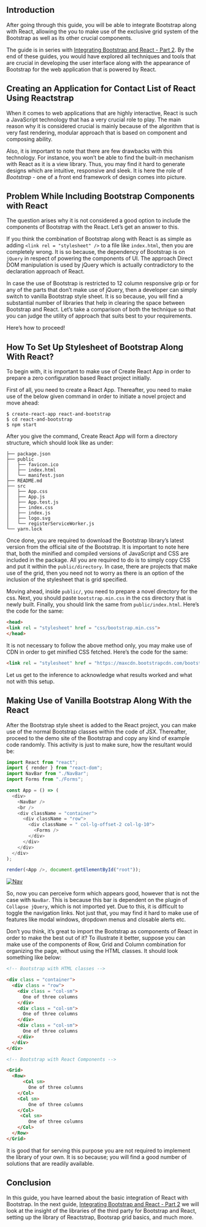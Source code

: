 ## Introduction
After going through this guide, you will be able to integrate Bootstrap along with React, allowing the you to make use of the exclusive grid system of the Bootstrap as well as its other crucial components. 

The guide is in series with [Integrating Bootstrap and React - Part 2](). By the end of these guides, you would have explored all techniques and tools that are crucial in developing the user interface along with the appearance of Bootstrap for the web application that is powered by React. 

## Creating an Application for Contact List of React Using Reactstrap

When it comes to web applications that are highly interactive, React is such a JavaScript technology that has a very crucial role to play. The main reason why it is considered crucial is mainly because of the algorithm that is very fast rendering, modular approach that is based on component and composing ability.

Also, it is important to note that there are few drawbacks with this technology. For instance, you won’t be able to find the built-in mechanism with React as it is a view library. Thus, you may find it hard to generate designs which are intuitive, responsive and sleek. It is here the role of _Bootstrap_ - one of a front end framework of design comes into picture.

## Problem While Including Bootstrap Components with React

The question arises why it is not considered a good option to include the components of Bootstrap with the React. Let’s get an answer to this. 

If you think the combination of Bootstrap along with React is as simple as adding `<link rel = "stylesheet" />` to a file like `index.html`, then you are completely wrong. It is so because, the dependency of Bootstrap is on `jQuery` in respect of powering the components of UI. The approach Direct DOM manipulation is used by jQuery which is actually contradictory to the declaration approach of React. 

In case the use of Bootstrap is restricted to 12 column responsive grip or for any of the parts that don’t make use of jQuery, then a developer can simply switch to vanilla Bootstrap style sheet. It is so because, you will find a substantial number of libraries that help in clearing the space between Bootstrap and React. Let’s take a comparison of both the technique so that you can judge the utility of approach that suits best to your requirements. 

Here’s how to proceed!

## How To Set Up Stylesheet of Bootstrap Along With React?

To begin with, it is important to make use of Create React App in order to prepare a zero configuration based React project initially.

First of all, you need to create a React App. Thereafter, you need to make use of the below given command in order to initiate a novel project and move ahead:


```
$ create-react-app react-and-bootstrap
$ cd react-and-bootstrap
$ npm start
```

After you give the command, Create React App will form a directory structure, which should look like as under:


```
├── package.json
├── public
│   ├── favicon.ico
│   ├── index.html
│   └── manifest.json
├── README.md
├── src
│   ├── App.css
│   ├── App.js
│   ├── App.test.js
│   ├── index.css
│   ├── index.js
│   ├── logo.svg
│   └── registerServiceWorker.js
└── yarn.lock
```

Once done, you are required to download the Bootstrap library’s latest version from the official site of the Bootstrap. It is important to note here that, both the minified and compiled versions of JavaScript and CSS are included in the package. All you are required to do is to simply copy CSS and put it within the `public/directory`. In case, there are projects that make use of the grid, then you need not to worry as there is an option of the inclusion of the stylesheet that is grid specified. 

Moving ahead, inside `public/`, you need to prepare a novel directory for the css. Next, you should paste `bootstrap.min.css` in the css directory that is newly built. Finally, you should link the same from `public/index.html`. Here’s the code for the same:


```html
<head>
<link rel = "stylesheet" href = "css/bootstrap.min.css">
</head>
```

It is not necessary to follow the above method only, you may make use of CDN in order to get minified CSS fetched. Here’s the code for the same:


```html
<link rel = "stylesheet" href = "https://maxcdn.bootstrapcdn.com/bootstrap/4.0.0/css/bootstrap.min.css">
```

Let us get to the inference to acknowledge what results worked and what not with this setup.

## Making Use of Vanilla Bootstrap Along With the React

After the Bootstrap style sheet is added to the React project, you can make use of the normal Bootstrap classes within the code of JSX. Thereafter, proceed to the demo site of the Bootstrap and copy any kind of example code randomly. This activity is just to make sure, how the resultant would be:


```javascript
import React from "react";
import { render } from "react-dom";
import NavBar from "./NavBar";
import Forms from "./Forms";

const App = () => (
  <div>
    <NavBar />
    <br />
    <div className = "container">
      <div className = "row">
        <div className = " col-lg-offset-2 col-lg-10">
          <Forms />
        </div>
      </div>
    </div>
  </div>
);

render(<App />, document.getElementById("root"));

```

[![Nav](https://i.imgur.com/9MpG4z1.jpg)](https://9y8qq85qqo.codesandbox.io/)

So, now you can perceive form which appears good, however that is not the case with `NavBar`. This is because this bar is dependent on the plugin of `Collapse jQuery`, which is not imported yet. Due to this, it is difficult to toggle the navigation links. Not just that, you may find it hard to make use of features like modal windows, dropdown menus and closable alerts etc. 

Don’t you think, it’s great to import the Bootstrap as components of React in order to make the best out of it? To illustrate it better, suppose you can make use of the components of Row, Grid and Column combination for organizing the page, without using the HTML classes. It should look something like below:


```html
<!-- Bootstrap with HTML classes -->

<div class = "container">
  <div class = "row">
    <div class = "col-sm">
      One of three columns
    </div>
    <div class = "col-sm">
      One of three columns
    </div>
    <div class = "col-sm">
      One of three columns
    </div>
  </div>
</div>

<!-- Bootstrap with React Components -->

<Grid>
  <Row>
      <Col sm>
        One of three columns
    </Col>
    <Col sm>
        One of three columns
    </Col>
     <Col sm>
        One of three columns
    </Col>
  </Row>
</Grid>
```

It is good that for serving this purpose you are not required to implement the library of your own. It is so because; you will find a good number of solutions that are readily available. 

## Conclusion
In this guide, you have learned about the basic integration of React with Bootstrap. In the next guide, [Integrating Bootstrap and React - Part 2]() we will look at the insight of the libraries of the third party for Bootstrap and React, setting up the library of Reactstrap, Bootsrap grid basics, and much more.
